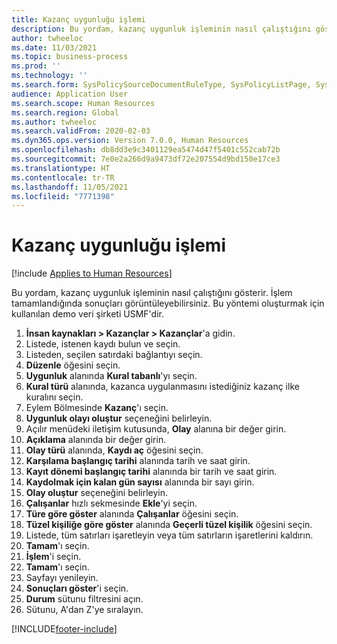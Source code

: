 ```yaml
---
title: Kazanç uygunluğu işlemi
description: Bu yordam, kazanç uygunluk işleminin nasıl çalıştığını gösterir.
author: twheeloc
ms.date: 11/03/2021
ms.topic: business-process
ms.prod: ''
ms.technology: ''
ms.search.form: SysPolicySourceDocumentRuleType, SysPolicyListPage, SysPolicy, HcmBenefitEligibilityPolicy, HcmBenefit, BenefitWorkspace, HcmBenefitSummaryPart
audience: Application User
ms.search.scope: Human Resources
ms.search.region: Global
ms.author: twheeloc
ms.search.validFrom: 2020-02-03
ms.dyn365.ops.version: Version 7.0.0, Human Resources
ms.openlocfilehash: db8dd3e9c3401129ea5474d47f5401c552cab72b
ms.sourcegitcommit: 7e0e2a266d9a9473df72e207554d9bd150e17ce3
ms.translationtype: HT
ms.contentlocale: tr-TR
ms.lasthandoff: 11/05/2021
ms.locfileid: "7771398"
---
```

# <a name="benefit-eligibility-process"></a>Kazanç uygunluğu işlemi

[!include [Applies to Human Resources](../includes/applies-to-hr.md)]

Bu yordam, kazanç uygunluk işleminin nasıl çalıştığını gösterir. İşlem tamamlandığında sonuçları görüntüleyebilirsiniz. Bu yöntemi oluşturmak için kullanılan demo veri şirketi USMF'dir.

1. **İnsan kaynakları \> Kazançlar \> Kazançlar**'a gidin.
2. Listede, istenen kaydı bulun ve seçin.
3. Listeden, seçilen satırdaki bağlantıyı seçin.
4. **Düzenle** öğesini seçin.
5. **Uygunluk** alanında **Kural tabanlı**'yı seçin.
6. **Kural türü** alanında, kazanca uygulanmasını istediğiniz kazanç ilke kuralını seçin.
7. Eylem Bölmesinde **Kazanç**'ı seçin.
8. **Uygunluk olayı oluştur** seçeneğini belirleyin.
9. Açılır menüdeki iletişim kutusunda, **Olay** alanına bir değer girin.
10. **Açıklama** alanında bir değer girin.
11. **Olay türü** alanında, **Kaydı aç** öğesini seçin.
12. **Karşılama başlangıç tarihi** alanında tarih ve saat girin.
13. **Kayıt dönemi başlangıç tarihi** alanında bir tarih ve saat girin.
14. **Kaydolmak için kalan gün sayısı** alanında bir sayı girin.
15. **Olay oluştur** seçeneğini belirleyin.
16. **Çalışanlar** hızlı sekmesinde **Ekle**'yi seçin.
17. **Türe göre göster** alanında **Çalışanlar** öğesini seçin.
18. **Tüzel kişiliğe göre göster** alanında **Geçerli tüzel kişilik** öğesini seçin.
19. Listede, tüm satırları işaretleyin veya tüm satırların işaretlerini kaldırın.
20. **Tamam**'ı seçin.
21. **İşlem**'i seçin.
22. **Tamam**'ı seçin.
23. Sayfayı yenileyin.
24. **Sonuçları göster**'i seçin.
25. **Durum** sütunu filtresini açın.
26. Sütunu, A'dan Z'ye sıralayın.

[!INCLUDE[footer-include](../includes/footer-banner.md)]
